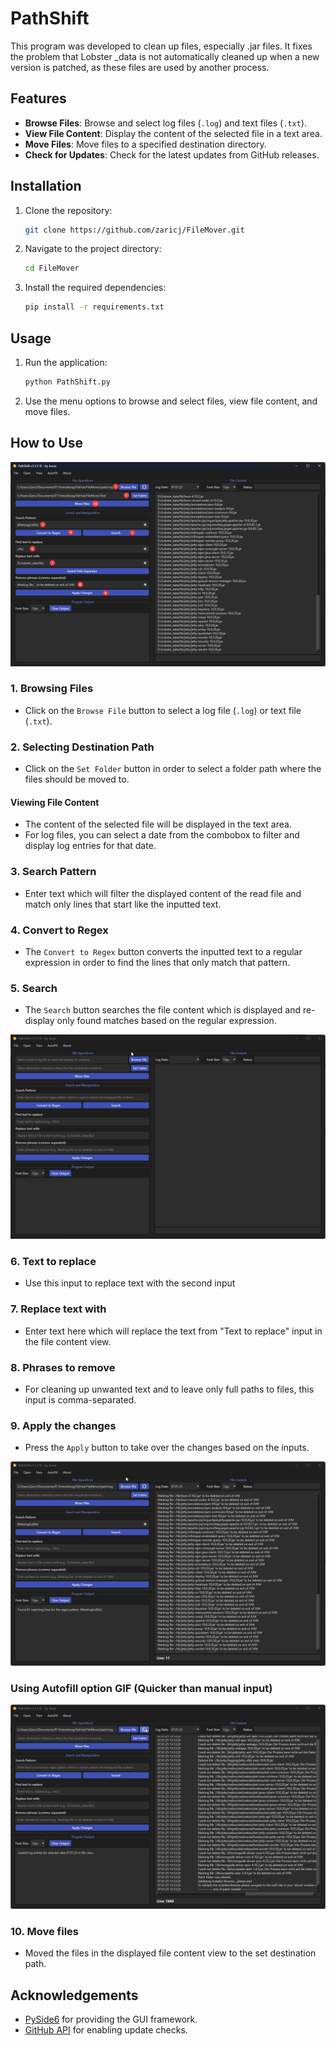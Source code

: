 # PathShift

This program was developed to clean up files, especially .jar files. It fixes the problem that Lobster _data is not automatically cleaned up when a new version is patched, as these files are used by another process.

## Features

- **Browse Files**: Browse and select log files (`.log`) and text files (`.txt`).
- **View File Content**: Display the content of the selected file in a text area.
- **Move Files**: Move files to a specified destination directory.
- **Check for Updates**: Check for the latest updates from GitHub releases.

## Installation

1. Clone the repository:
    ```sh
    git clone https://github.com/zaricj/FileMover.git
    ```

2. Navigate to the project directory:
    ```sh
    cd FileMover
    ```

3. Install the required dependencies:
    ```sh
    pip install -r requirements.txt
    ```

## Usage

1. Run the application:
    ```sh
    python PathShift.py
    ```

2. Use the menu options to browse and select files, view file content, and move files.

## How to Use

![GUI Image](docs\image.png)

### 1. Browsing Files

- Click on the `Browse File` button to select a log file (`.log`) or text file (`.txt`).

### 2. Selecting Destination Path

- Click on the `Set Folder` button in order to select a folder path where the files should be moved to.

#### Viewing File Content

- The content of the selected file will be displayed in the text area.
- For log files, you can select a date from the combobox to filter and display log entries for that date.

### 3. Search Pattern

- Enter text which will filter the displayed content of the read file and match only lines that start like the inputted text.

### 4. Convert to Regex

- The `Convert to Regex` button converts the inputted text to a regular expression in order to find the lines that only match that pattern.

### 5. Search

- The `Search` button searches the file content which is displayed and re-display only found matches based on the regular expression.

![GIF 01](docs\gifs\01_PathShift_SearchFunction.gif)

### 6. Text to replace

- Use this input to replace text with the second input

### 7. Replace text with

- Enter text here which will replace the text from "Text to replace" input in the file content view.

### 8. Phrases to remove

- For cleaning up unwanted text and to leave only full paths to files, this input is comma-separated.

### 9. Apply the changes

- Press the `Apply` button to take over the changes based on the inputs.

![GIF 02](docs\gifs\02_PathShift_TextManiFunction.gif)

### Using Autofill option GIF (Quicker than manual input)

![GIF 03](docs\gifs\03_PathShift_AutoFillFunction.gif)

### 10. Move files

- Moved the files in the displayed file content view to the set destination path.

## Acknowledgements

- [PySide6](https://www.qt.io/qt-for-python) for providing the GUI framework.
- [GitHub API](https://docs.github.com/en/rest) for enabling update checks.

